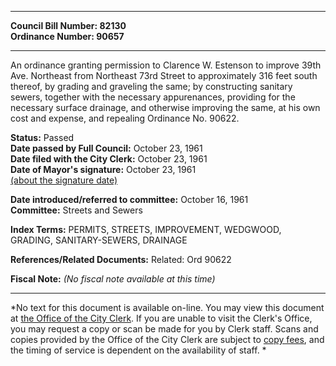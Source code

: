 * * * * *  
  
**Council Bill Number: [](#h0)[](#h2)82130**   
**Ordinance Number: 90657**  
  
* * * * *  
  
An ordinance granting permission to Clarence W. Estenson to improve 39th Ave. Northeast from Northeast 73rd Street to approximately 316 feet south thereof, by grading and graveling the same; by constructing sanitary sewers, together with the necessary appurenances, providing for the necessary surface drainage, and otherwise improving the same, at his own cost and expense, and repealing Ordinance No. 90622.  
  
**Status:** Passed   
**Date passed by Full Council:** October 23, 1961   
**Date filed with the City Clerk:** October 23, 1961   
**Date of Mayor's signature:** October 23, 1961   
[(about the signature date)](/~public/approvaldate.htm)   
  
  
**Date introduced/referred to committee:** October 16, 1961   
**Committee:** Streets and Sewers   
  
**Index Terms:** PERMITS, STREETS, IMPROVEMENT, WEDGWOOD, GRADING, SANITARY-SEWERS, DRAINAGE  
  
**References/Related Documents:** Related: Ord 90622  
  
**Fiscal Note:** *(No fiscal note available at this time)*  
  
* * * * *  
  
*No text for this document is available on-line. You may view this document at [the Office of the City Clerk](http://www.seattle.gov/leg/clerk/contactUs.htm). If you are unable to visit the Clerk's Office, you may request a copy or scan be made for you by Clerk staff. Scans and copies provided by the Office of the City Clerk are subject to [copy fees](http://clerk.seattle.gov/~public/clerkfees.htm), and the timing of service is dependent on the availability of staff. *  
  
  
